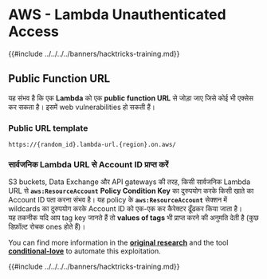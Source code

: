 # AWS - Lambda Unauthenticated Access

{{#include ../../../../banners/hacktricks-training.md}}

## Public Function URL

यह संभव है कि एक **Lambda** को एक **public function URL** से जोड़ा जाए जिसे कोई भी एक्सेस कर सकता है। इसमें web vulnerabilities हो सकती हैं।

### Public URL template
```
https://{random_id}.lambda-url.{region}.on.aws/
```
### सार्वजनिक Lambda URL से Account ID प्राप्त करें

S3 buckets, Data Exchange और API gateways की तरह, किसी सार्वजनिक Lambda URL से **`aws:ResourceAccount`** **Policy Condition Key** का दुरुपयोग करके किसी खाते का Account ID पता करना संभव है। यह policy के **`aws:ResourceAccount`** सेक्शन में wildcards का दुरुपयोग करके Account ID को एक-एक कर कैरेक्टर ढूँढकर किया जाता है।\
यह तकनीक यदि आप tag key जानते हैं तो **values of tags** भी प्राप्त करने की अनुमति देती है (कुछ डिफ़ॉल्ट रोचक ones होते हैं)।

You can find more information in the [**original research**](https://blog.plerion.com/conditional-love-for-aws-metadata-enumeration/) and the tool [**conditional-love**](https://github.com/plerionhq/conditional-love/) to automate this exploitation.

{{#include ../../../../banners/hacktricks-training.md}}
